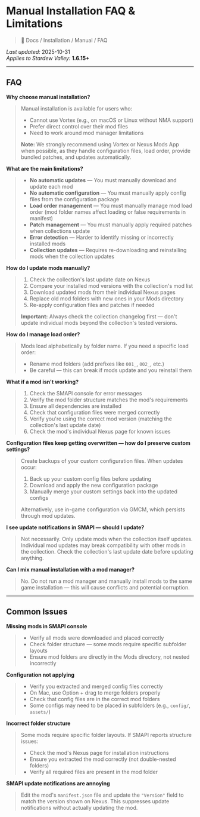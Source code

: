 # Manual Installation FAQ & Limitations

> 📂 Docs / Installation / Manual / FAQ

*Last updated:* 2025-10-31  
*Applies to Stardew Valley:* **1.6.15+**

---

## FAQ

**Why choose manual installation?**
> Manual installation is available for users who:
> - Cannot use Vortex (e.g., on macOS or Linux without NMA support)
> - Prefer direct control over their mod files
> - Need to work around mod manager limitations
>
> **Note:** We strongly recommend using Vortex or Nexus Mods App when possible, as they handle configuration files, load order, provide bundled patches, and updates automatically.

**What are the main limitations?**
> - **No automatic updates** — You must manually download and update each mod
> - **No automatic configuration** — You must manually apply config files from the configuration package
> - **Load order management** — You must manually manage mod load order (mod folder names affect loading or false requirements in manifest)
> - **Patch management** — You must manually apply required patches when collections update
> - **Error detection** — Harder to identify missing or incorrectly installed mods
> - **Collection updates** — Requires re-downloading and reinstalling mods when the collection updates

**How do I update mods manually?**
> 1. Check the collection's last update date on Nexus
> 2. Compare your installed mod versions with the collection's mod list
> 3. Download updated mods from their individual Nexus pages
> 4. Replace old mod folders with new ones in your Mods directory
> 5. Re-apply configuration files and patches if needed
>
> **Important:** Always check the collection changelog first — don't update individual mods beyond the collection's tested versions.

**How do I manage load order?**
> Mods load alphabetically by folder name. If you need a specific load order:
> - Rename mod folders (add prefixes like `001_`, `002_`, etc.)
> - Be careful — this can break if mods update and you reinstall them

**What if a mod isn't working?**
> 1. Check the SMAPI console for error messages
> 2. Verify the mod folder structure matches the mod's requirements
> 3. Ensure all dependencies are installed
> 4. Check that configuration files were merged correctly
> 5. Verify you're using the correct mod version (matching the collection's last update date)
> 6. Check the mod's individual Nexus page for known issues

**Configuration files keep getting overwritten — how do I preserve custom settings?**
> Create backups of your custom configuration files. When updates occur:
> 1. Back up your custom config files before updating
> 2. Download and apply the new configuration package
> 3. Manually merge your custom settings back into the updated configs
>
> Alternatively, use in-game configuration via GMCM, which persists through mod updates.

**I see update notifications in SMAPI — should I update?**
> Not necessarily. Only update mods when the collection itself updates. Individual mod updates may break compatibility with other mods in the collection. Check the collection's last update date before updating anything.

**Can I mix manual installation with a mod manager?**
> No. Do not run a mod manager and manually install mods to the same game installation — this will cause conflicts and potential corruption.

---

## Common Issues

**Missing mods in SMAPI console**
> - Verify all mods were downloaded and placed correctly
> - Check folder structure — some mods require specific subfolder layouts
> - Ensure mod folders are directly in the Mods directory, not nested incorrectly

**Configuration not applying**
> - Verify you extracted and merged config files correctly
> - On Mac, use Option + drag to merge folders properly
> - Check that config files are in the correct mod folders
> - Some configs may need to be placed in subfolders (e.g., `config/`, `assets/`)

**Incorrect folder structure**
> Some mods require specific folder layouts. If SMAPI reports structure issues:
> - Check the mod's Nexus page for installation instructions
> - Ensure you extracted the mod correctly (not double-nested folders)
> - Verify all required files are present in the mod folder

**SMAPI update notifications are annoying**
> Edit the mod's `manifest.json` file and update the `"Version"` field to match the version shown on Nexus. This suppresses update notifications without actually updating the mod.
